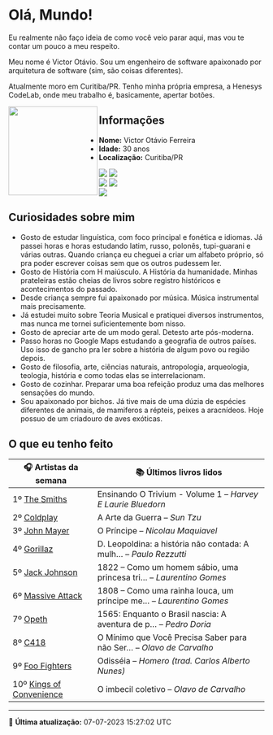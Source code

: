# Olá, Mundo!

Eu realmente não faço ideia de como você veio parar aqui, mas vou te contar um pouco a meu respeito.

Meu nome é Victor Otávio. Sou um engenheiro de software apaixonado por arquitetura de software (sim, são coisas diferentes).

Atualmente moro em Curitiba/PR. Tenho minha própria empresa, a Henesys CodeLab, onde meu trabalho é, basicamente, apertar botões.

<img align="left" src="https://github.com/vctrtvfrrr/vctrtvfrrr/raw/master/octocat.png" alt="" width="175" />

## Informações

- **Nome:** Victor Otávio Ferreira
- **Idade:** 30 anos
- **Localização:** Curitiba/PR

[![](https://img.shields.io/badge/LinkedIn-victorotavio-blue)](https://www.linkedin.com/in/victorotavio/) [![](https://img.shields.io/badge/Twitter-@vctrtvfrrr-blue)](https://twitter.com/vctrtvfrrr)  
[![](https://img.shields.io/badge/GitHub-vctrtvfrrr-24292e)](https://github.com/vctrtvfrrr) [![](https://img.shields.io/badge/GitLab-vctrtvfrrr-ec5d16)](https://gitlab.com/vctrtvfrrr)  
[![](https://img.shields.io/badge/Email-victor@otavioferreira.com.br-red)](mailto:victor@otavioferreira.com.br)  

## Curiosidades sobre mim

-   Gosto de estudar linguística, com foco principal e fonética e idiomas. Já passei horas e horas estudando latim, russo, polonês, tupi-guarani e várias outras. Quando criança eu cheguei a criar um alfabeto próprio, só pra poder escrever coisas sem que os outros pudessem ler.
-   Gosto de História com H maiúsculo. A História da humanidade. Minhas prateleiras estão cheias de livros sobre registro históricos e acontecimentos do passado.
-   Desde criança sempre fui apaixonado por música. Música instrumental mais precisamente.
-   Já estudei muito sobre Teoria Musical e pratiquei diversos instrumentos, mas nunca me tornei suficientemente bom nisso.
-   Gosto de apreciar arte de um modo geral. Detesto arte pós-moderna.
-   Passo horas no Google Maps estudando a geografia de outros países. Uso isso de gancho pra ler sobre a história de algum povo ou região depois.
-   Gosto de filosofia, arte, ciências naturais, antropologia, arqueologia, teologia, história e como todas elas se interrelacionam.
-   Gosto de cozinhar. Preparar uma boa refeição produz uma das melhores sensações do mundo.
-   Sou apaixonado por bichos. Já tive mais de uma dúzia de espécies diferentes de animais, de mamiferos a répteis, peixes a aracnídeos. Hoje possuo de um criadouro de aves exóticas.


## O que eu tenho feito

|                           🎧 Artistas da semana                            |                      📚 Últimos livros lidos                      |
|----------------------------------------------------------------------------|-------------------------------------------------------------------|
| 1º [The Smiths](https://www.last.fm/music/The+Smiths)                      | Ensinando O Trivium - Volume 1	–	_Harvey E Laurie Bluedorn_         |
| 2º [Coldplay](https://www.last.fm/music/Coldplay)                          | A Arte da Guerra	–	_Sun Tzu_                                        |
| 3º [John Mayer](https://www.last.fm/music/John+Mayer)                      | O Príncipe	–	_Nicolau Maquiavel_                                    |
| 4º [Gorillaz](https://www.last.fm/music/Gorillaz)                          | D. Leopoldina: a história não contada: A mulh…	–	_Paulo Rezzutti_   |
| 5º [Jack Johnson](https://www.last.fm/music/Jack+Johnson)                  | 1822 – Como um homem sábio, uma princesa tri…	–	_Laurentino Gomes_  |
| 6º [Massive Attack](https://www.last.fm/music/Massive+Attack)              | 1808 – Como uma rainha louca, um príncipe me…	–	_Laurentino Gomes_  |
| 7º [Opeth](https://www.last.fm/music/Opeth)                                | 1565: Enquanto o Brasil nascia: A aventura de p…	–	_Pedro Doria_    |
| 8º [C418](https://www.last.fm/music/C418)                                  | O Mínimo que Você Precisa Saber para não Ser…	–	_Olavo de Carvalho_ |
| 9º [Foo Fighters](https://www.last.fm/music/Foo+Fighters)                  | Odisséia	–	_Homero (trad. Carlos Alberto Nunes)_                    |
| 10º [Kings of Convenience](https://www.last.fm/music/Kings+of+Convenience) | O imbecil coletivo	–	_Olavo de Carvalho_                            |


---

🚀 **Última atualização:** 07-07-2023 15:27:02 UTC